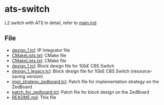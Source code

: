 # ats-switch

L2 switch with ATS
In detail, refer to [main.md](../../../docs/ats-switch/main.md)

## File

- [design_1.tcl](./design_1.tcl): IP Integrator file
- [CMakeLists.txt](./CMakeLists.txt): CMake file
- [CMakeLists.txt](./CMakeLists.txt): CMake file
- [design_1.tcl](./design_1.tcl): Block design file for 1GbE CBS Switch
- [design_1_legacy.tcl](./design_1_legacy.tcl): Block design file for 1GbE CBS Switch (resource-saving version)
- [impl_strategy_zedboard.tcl](./impl_strategy_zedboard.tcl): Patch file for implementation strategy on the ZedBoard
- [patch_for_zedboard.tcl](./patch_for_zedboard.tcl): Patch file for block design on the ZedBoard
- [README.md](./README.md): This file

